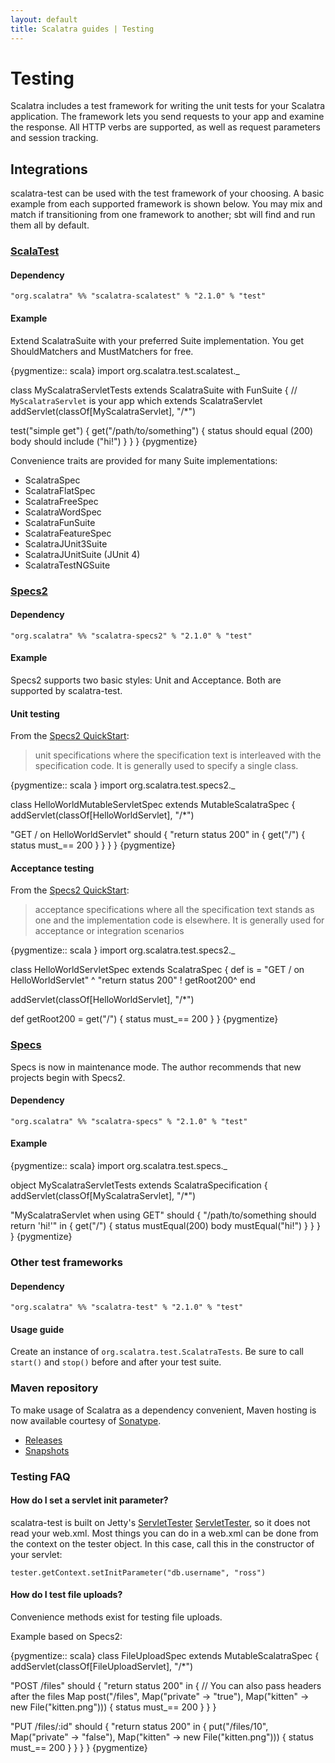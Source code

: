 ```yaml
---
layout: default
title: Scalatra guides | Testing
---
```


<div class="page-header">
  <h1>Testing</h1>
</div>

Scalatra includes a test framework for writing the unit tests for your Scalatra
application.  The framework lets you send requests to your app and examine the
response.  All HTTP verbs are supported, as well as request parameters and
session tracking.

## Integrations

scalatra-test can be used with the test framework of your choosing.  A basic
example from each supported framework is shown below.  You may mix and match if
transitioning from one framework to another; sbt will find and run them all by
default.

### [ScalaTest](http://scalatest.org/)

#### Dependency

    "org.scalatra" %% "scalatra-scalatest" % "2.1.0" % "test"

#### Example

Extend ScalatraSuite with your preferred Suite implementation.  You get
ShouldMatchers and MustMatchers for free.

{pygmentize:: scala}
import org.scalatra.test.scalatest._

class MyScalatraServletTests extends ScalatraSuite with FunSuite {
  // `MyScalatraServlet` is your app which extends ScalatraServlet
  addServlet(classOf[MyScalatraServlet], "/*")

  test("simple get") {
    get("/path/to/something") {
      status should equal (200)
      body should include ("hi!")
    }
  }
}
{pygmentize}

Convenience traits are provided for many Suite implementations:

* ScalatraSpec
* ScalatraFlatSpec
* ScalatraFreeSpec
* ScalatraWordSpec
* ScalatraFunSuite
* ScalatraFeatureSpec
* ScalatraJUnit3Suite
* ScalatraJUnitSuite (JUnit 4)
* ScalatraTestNGSuite

### [Specs2](http://etorreborre.github.com/specs2/)

#### Dependency

    "org.scalatra" %% "scalatra-specs2" % "2.1.0" % "test"

#### Example

Specs2 supports two basic styles: Unit and Acceptance.  Both are supported
by scalatra-test.

#### Unit testing

From the [Specs2 QuickStart][Specs2 Quickstart]:

> unit specifications where the specification text is interleaved with the
> specification code. It is generally used to specify a single class.

{pygmentize:: scala }
import org.scalatra.test.specs2._

class HelloWorldMutableServletSpec extends MutableScalatraSpec {
  addServlet(classOf[HelloWorldServlet], "/*")

  "GET / on HelloWorldServlet" should {
    "return status 200" in {
      get("/") {
        status must_== 200
      }
    }
  }
}
{pygmentize}

#### Acceptance testing

From the [Specs2 QuickStart][Specs2 Quickstart]:

> acceptance specifications where all the specification text stands as one and
> the implementation code is elsewhere.  It is generally used for acceptance or
> integration scenarios

{pygmentize:: scala }
import org.scalatra.test.specs2._

class HelloWorldServletSpec extends ScalatraSpec { def is =
  "GET / on HelloWorldServlet"                     ^
    "return status 200"                            ! getRoot200^
                                                   end

  addServlet(classOf[HelloWorldServlet], "/*")

  def getRoot200 = get("/") {
    status must_== 200
  }
}
{pygmentize}

### [Specs](http://code.google.com/p/specs/)

Specs is now in maintenance mode.  The author recommends that new projects
begin with Specs2.

#### Dependency

    "org.scalatra" %% "scalatra-specs" % "2.1.0" % "test"

#### Example

{pygmentize:: scala}
import org.scalatra.test.specs._

object MyScalatraServletTests extends ScalatraSpecification {
  addServlet(classOf[MyScalatraServlet], "/*")

  "MyScalatraServlet when using GET" should {
    "/path/to/something should return 'hi!'" in {
      get("/") {
        status mustEqual(200)
        body mustEqual("hi!")
      }
    }
  }
}
{pygmentize}


### Other test frameworks

#### Dependency

    "org.scalatra" %% "scalatra-test" % "2.1.0" % "test"

#### Usage guide

Create an instance of `org.scalatra.test.ScalatraTests`.  Be sure to call
`start()` and `stop()` before and after your test suite.


### Maven repository

To make usage of Scalatra as a dependency convenient, Maven hosting is now
available courtesy of
[Sonatype](https://docs.sonatype.com/display/NX/OSS+Repository+Hosting).

* [Releases](https://oss.sonatype.org/content/repositories/releases)
* [Snapshots](https://oss.sonatype.org/content/repositories/snapshots)

### Testing FAQ

#### How do I set a servlet init parameter?

scalatra-test is built on Jetty's [ServletTester] [ServletTester], so it
does not read your web.xml.  Most things you can do in a web.xml can be
done from the context on the tester object.  In this case, call this in
the constructor of your servlet:

    tester.getContext.setInitParameter("db.username", "ross")

[Specs2 Quickstart]: http://etorreborre.github.com/specs2/guide/org.specs2.guide.QuickStart.html
[ServletTester]: http://download.eclipse.org/jetty/stable-7/apidocs/org/eclipse/jetty/testing/ServletTester.html

#### How do I test file uploads?

Convenience methods exist for testing file uploads.

Example based on Specs2:

{pygmentize:: scala}
class FileUploadSpec extends MutableScalatraSpec {
  addServlet(classOf[FileUploadServlet], "/*")

  "POST /files" should {
    "return status 200" in {
      // You can also pass headers after the files Map
      post("/files", Map("private" -> "true"), Map("kitten" -> new File("kitten.png"))) {
        status must_== 200
      }
    }
  }

  "PUT /files/:id" should {
    "return status 200" in {
      put("/files/10", Map("private" -> "false"), Map("kitten" -> new File("kitten.png"))) {
        status must_== 200
      }
    }
  }
}
{pygmentize}
